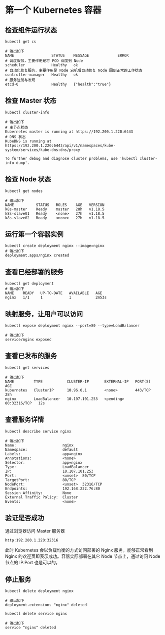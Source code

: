 #  第一个 Kubernetes 容器

## 检查组件运行状态

```shell
kubectl get cs

# 输出如下
NAME                 STATUS    MESSAGE             ERROR
# 调度服务，主要作用是将 POD 调度到 Node
scheduler            Healthy   ok  
# 自动化修复服务，主要作用是 Node 宕机后自动修复 Node 回到正常的工作状态
controller-manager   Healthy   ok                  
# 服务注册与发现
etcd-0               Healthy   {"health":"true"} 
```

## 检查 Master 状态

```shell
kubectl cluster-info

# 输出如下
# 主节点状态
Kubernetes master is running at https://192.200.1.220:6443
# DNS 状态
KubeDNS is running at https://192.200.1.220:6443/api/v1/namespaces/kube-system/services/kube-dns:dns/proxy

To further debug and diagnose cluster problems, use 'kubectl cluster-info dump'.
```

## 检查 Node 状态

```shell
kubectl get nodes

# 输出如下
NAME          STATUS   ROLES    AGE   VERSION
k8s-master    Ready    master   28h   v1.18.5
k8s-slave01   Ready    <none>   27h   v1.18.5
k8s-slave02   Ready    <none>   27h   v1.18.5
```

## 运行第一个容器实例

```shell
kubectl create deployment nginx --image=nginx
# 输出如下
deployment.apps/nginx created
```

## 查看已经部署的服务

```shell
kubectl get deployment
# 输出如下
NAME    READY   UP-TO-DATE   AVAILABLE   AGE
nginx   1/1     1            1           2m53s
```

## 映射服务，让用户可以访问

```shell
kubectl expose deployment nginx --port=80 --type=LoadBalancer

# 输出如下
service/nginx exposed
```

## 查看已发布的服务

```shell
kubectl get services

# 输出如下
NAME         TYPE           CLUSTER-IP       EXTERNAL-IP   PORT(S)        AGE
kubernetes   ClusterIP      10.96.0.1        <none>        443/TCP        28h
nginx        LoadBalancer   10.107.101.253   <pending>     80:32316/TCP   12s
```

## 查看服务详情

```shell
kubectl describe service nginx

# 输出如下
Name:                     nginx
Namespace:                default
Labels:                   app=nginx
Annotations:              <none>
Selector:                 app=nginx
Type:                     LoadBalancer
IP:                       10.107.101.253
Port:                     <unset>  80/TCP
TargetPort:               80/TCP
NodePort:                 <unset>  32316/TCP
Endpoints:                192.168.232.76:80
Session Affinity:         None
External Traffic Policy:  Cluster
Events:                   <none>
```

## 验证是否成功

通过浏览器访问 Master 服务器

```shell
http:192.200.1.220:32316
```

此时 Kubernetes 会以负载均衡的方式访问部署的 Nginx 服务，能够正常看到 Nginx 的欢迎页即表示成功。容器实际部署在其它 Node 节点上，通过访问 Node 节点的 IP:Port 也是可以的。

## 停止服务

```shell
kubectl delete deployment nginx

# 输出如下
deployment.extensions "nginx" deleted
```

```shell
kubectl delete service nginx

# 输出如下
service "nginx" deleted
```

